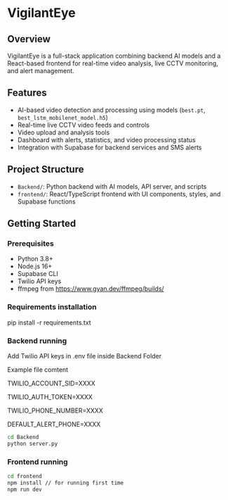 # VigilantEye

## Overview

VigilantEye is a full-stack application combining backend AI models and a React-based frontend for real-time video analysis, live CCTV monitoring, and alert management.

## Features

- AI-based video detection and processing using models (`best.pt`, `best_lstm_mobilenet_model.h5`)
- Real-time live CCTV video feeds and controls
- Video upload and analysis tools
- Dashboard with alerts, statistics, and video processing status
- Integration with Supabase for backend services and SMS alerts

## Project Structure

- `Backend/`: Python backend with AI models, API server, and scripts
- `frontend/`: React/TypeScript frontend with UI components, styles, and Supabase functions

## Getting Started

### Prerequisites

- Python 3.8+
- Node.js 16+
- Supabase CLI
- Twilio API keys
- ffmpeg from https://www.gyan.dev/ffmpeg/builds/

### Requirements installation

pip install -r requirements.txt

### Backend running

Add Twilio API keys in .env file inside Backend Folder

Example file comtent

TWILIO_ACCOUNT_SID=XXXX

TWILIO_AUTH_TOKEN=XXXX

TWILIO_PHONE_NUMBER=XXXX

DEFAULT_ALERT_PHONE=XXXX

```bash
cd Backend
python server.py
```

### Frontend running

```bash
cd frontend
npm install // for running first time
npm run dev
```
